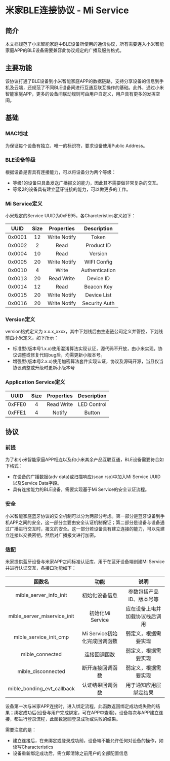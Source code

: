 # 米家BLE连接协议 - Mi Service

## 简介

本文档规范了小米智能家庭中BLE设备所使用的通信协议，所有需要连入小米智能家庭APP的BLE设备需要兼容此协议规定的广播及服务格式。

## 主要功能

该协议打通了BLE设备到小米智能家庭APP的数据链路，支持分享设备的信息到手机及云端，还规范了不同BLE设备间进行互通互联互操作的基础。此外，通过小米智能家庭APP，更多的设备间联动规则可由用户自定义，用户具有更多的发挥空间。

## 基础

### MAC地址

为保证每个设备有独立、唯一的标识符，要求设备使用Public Address。

### BLE设备等级

根据设备是否具有连接能力，可以将设备分为两个等级：

- 等级1的设备只具备发送广播报文的能力，因此其不需要做非常复杂的交互。
- 等级2的设备具有建立蓝牙链接的能力，可以做更多的工作。

### Mi Service定义

小米规定的Service UUID为0xFE95，各Charcteristics定义如下：

| UUID | Size | Properties | Description |
|:----:|:----:|:----------:|:-----------:|
|0x0001|  12  |Write Notify|  Token      |
|0x0002|  2   | Read       | Product ID  |
|0x0004|  10  | Read       | Version     |
|0x0005|  20  |Write Notify| WIFI Config |
|0x0010|  4   | Write      | Authentication |
|0x0013|  20  | Read Write | Device ID   |
|0x0014|  12  | Read       | Beacon Key  |
|0x0015|  20  |Write Notify| Device List |
|0x0016|  20  |Write Notify| Security Auth |

### Version定义

version格式定义为 x.x.x_xxxx，其中下划线后由生态链公司定义并管控，下划线前由小米定义，如下所示：

- 标准型(版本号1.x.x)使用混淆算法实现认证，源代码不开放，由小米实现，协议调整或修复代码bug后，均需更新小版本号。
- 增强型(版本号2.x.x)使用加密算法套件实现认证，协议及源码开源，当且仅当协议调整或升级时更新小版本号

### Application Service定义

| UUID | Size | Properties | Description |
|:----:|:----:|:----------:|:-----------:|
|0xFFE0|  4   | Read Write | LED Control |
|0xFFE1|  4   |  Notify    |   Button    |

## 协议

### 前提

为了和小米智能家庭APP相连以及和小米其余产品互联互通，BLE设备需要符合如下格式：

- 在设备的广播数据(adv data)或扫描响应(scan rsp)中加入Mi Service UUID以及Service Data字段。
- 具有连接能力的BLE设备，需要实现基于Mi Service的安全认证流程。

### 安全

小米智能家庭蓝牙协议的安全机制可以分为两部分考虑。第一部分是蓝牙设备到手机APP之间的安全，这一部分主要由安全认证机制保证；第二部分是设备与设备通过广播进行交互时，报文的安全。这一部分若设备具有建立连接的能力，可以先建立连接以交换密钥，然后对广播报文进行加密。

### 适配

米家提供蓝牙设备与米家APP之间标准认证库，用于在蓝牙设备端创建Mi Service并进行认证交互，各接口功能如下：

|           函数名            |             功能             |              说明              |
| :-------------------------: | :--------------------------: | :----------------------------: |
|   mible_server_info_init    |        初始化设备信息        |    参数包括产品ID、版本号等    |
| mible_server_miservice_init |       初始化Mi Service       | 应在设备上电并加载协议栈后调用 |
|   mible_service_init_cmp    | Mi Service初始化完成回调函数 |      弱定义，根据需要实现      |
|       mible_connected       |         连接回调函数         |      弱定义，根据需要实现      |
|     mible_disconnected      |       断开连接回调函数       |      弱定义，根据需要实现      |
| mible_bonding_evt_callback  |       认证结果回调函数       |     用于通知应用层绑定结果     |

设备第一次与米家APP连接时，进入绑定流程，此函数返回绑定成功或失败的结果；绑定成功后(设备与用户完成绑定，可在APP中查看)，设备每次与APP建立连接，都进行登录流程，此函数返回登录成功或失败的结果。

需要注意的是：

- 建立连接后，在未绑定或登录成功前，设备端不能允许任何对设备的操作，如读写Characteristics
- 设备重新绑定成功后，需立即清除之前用户的全部配置信息

